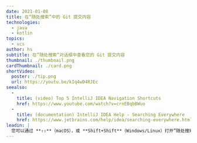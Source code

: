 ```yaml
---
date: 2021-01-08
title: 在“随处搜索”中的 Git 提交内容
technologies:
  - java
  - kotlin
topics:
  - vcs
author: hs
subtitle: 在”随处搜索“对话框中查看您的 Git 提交内容
thumbnail: ./thumbnail.png
cardThumbnail: ./card.png
shortVideo:
  poster: ./tip.png
  url: https://youtu.be/kIq4wD4RJEc
seealso:
  - 
    title: (video) Top 5 IntelliJ IDEA Navigation Shortcuts
    href: https://www.youtube.com/watch?v=crnEBqbBWuo
  - 
    title: (documentation) IntelliJ IDEA Help - Searching Everywhere
    href: https://www.jetbrains.com/help/idea/searching-everywhere.html
leadin: |
  您可以通过 **⇧⇧**（macOS），或 **Shift+Shift**（Windows/Linux）打开”随处搜索“的对话框，并搜索您想找到的东西。 如果有任何匹配项，Git 提交内容将显示在底部的搜索结果中。
---
```


